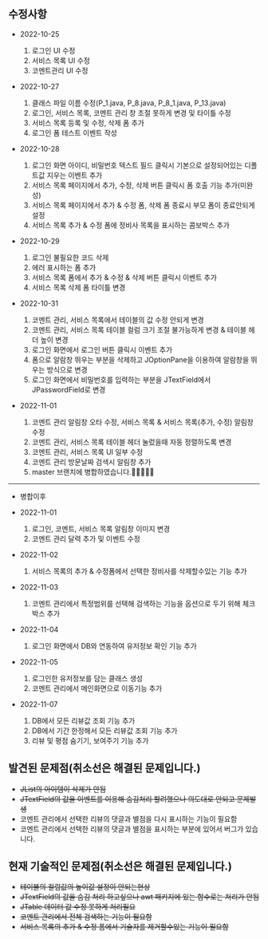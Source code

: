 수정사항
----------
* 2022-10-25
    1. 로그인 UI 수정
    2. 서비스 목록 UI 수정
    3. 코멘트관리 UI 수정

* 2022-10-27
    1. 클래스 파일 이름 수정(P_1.java, P_8.java, P_8_1.java, P_13.java)
    2. 로그인, 서비스 목록, 코멘트 관리 창 조절 못하게 변경 및 타이틀 수정
    3. 서비스 목록 등록 및 수정, 삭제 폼 추가
    4. 로그인 폼 테스트 이벤트 작성
   
* 2022-10-28
    1. 로그인 화면 아이디, 비밀번호 텍스트 필드 클릭시 기본으로 설정되어있는 디폴트값 지우는 이벤트 추가
    2. 서비스 목록 페이지에서 추가, 수정, 삭제 버튼 클릭시 폼 호출 기능 추가(미완성)
    3. 서비스 목록 페이지에서 추가 & 수정 폼, 삭제 폼 종료시 부모 폼이 종료안되게 설정
    4. 서비스 목록 추가 & 수정 폼에 정비사 목록을 표시하는 콤보박스 추가

* 2022-10-29
    1. 로그인 불필요한 코드 삭제
    2. 에러 표시하는 폼 추가
    3. 서비스 목록 폼에서 추가 & 수정 & 삭제 버튼 클릭시 이벤트 추가
    4. 서비스 목록 삭제 폼 타이틀 변경

* 2022-10-31
    1. 코멘트 관리, 서비스 목록에서 테이블의 값 수정 안되게 변경
    2. 코멘트 관리, 서비스 목록 테이블 컬럼 크기 조절 불가능하게 변경 & 테이블 헤더 높이 변경
    3. 로그인 화면에서 로그인 버튼 클릭시 이벤트 추가
    4. 폼으로 알람창 뛰우는 부분을 삭제하고 JOptionPane을 이용하여 알람창을 뛰우는 방식으로 변경
    5. 로그인 화면에서 비밀번호를 입력하는 부분을 JTextField에서 JPasswordField로 변경
    
* 2022-11-01
    1. 코멘트 관리 알림창 오타 수정, 서비스 목록 & 서비스 목록(추가, 수정) 알림창 수정
    2. 코멘트 관리, 서비스 목록 테이블 헤더 눌렀을때 자동 정렬하도록 변경
    3. 코멘트 관리, 서비스 목록 UI 일부 수정
    4. 코멘트 관리 방문날짜 검색시 알림창 추가
    5. master 브랜치에 병합하였습니다.📌📌📌📌📌
----------
* 병합이후
* 2022-11-01
    1. 로그인, 코멘트, 서비스 목록 알림창 이미지 변경
    2. 코멘트 관리 달력 추가 및 이벤트 수정
    
* 2022-11-02
    1. 서비스 목록의 추가 & 수정폼에서 선택한 정비사를 삭제할수있는 기능 추가
    
* 2022-11-03
    1. 코멘트 관리에서 특정범위를 선택해 검색하는 기능을 옵션으로 두기 위해 체크박스 추가
    
* 2022-11-04
    1. 로그인 화면에서 DB와 연동하여 유저정보 확인 기능 추가
    
* 2022-11-05
    1. 로그인한 유저정보를 담는 클래스 생성
    2. 코멘트 관리에서 메인화면으로 이동기능 추가
    
* 2022-11-07
    1. DB에서 모든 리뷰값 조회 기능 추가
    2. DB에서 기간 한정해서 모든 리뷰값 조회 기능 추가
    3. 리뷰 및 평점 숨기기, 보여주기 기능 추가

발견된 문제점(취소선은 해결된 문제입니다.)
----------
* ~~JList의 아이템이 삭제가 안됨~~
* ~~JTextField의 값을 이벤트를 이용해 숨김처리 할려했으나 의도대로 안되고 문제발생~~
* 코멘트 관리에서 선택한 리뷰의 댓글과 별점을 다시 표시하는 기능이 필요함
* 코멘트 관리에서 선택한 리뷰의 댓글과 별점을 표시하는 부분에 있어서 버그가 있습니다.

현재 기술적인 문제점(취소선은 해결된 문제입니다.)
----------
* ~~테이블의 컬럼값의 높이값 설정이 안되는현상~~
* ~~JTextField의 값을 숨김 처리 하고싶으나 awt 패키지에 있는 함수로는 처리가 안됨~~
* ~~JTable 데이터 값 수정 못하게 처리필요~~
* ~~코멘트 관리에서 전체 검색하는 기능이 필요함~~
* ~~서비스 목록의 추가 & 수정 폼에서 기술자를 제거할수있는 기능이 필요함~~
